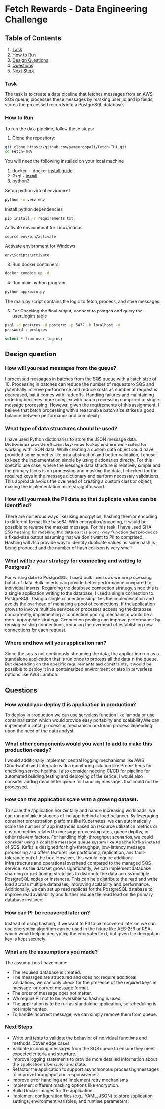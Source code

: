 # Fetch Rewards - Data Engineering Challenge

## Table of Contents
1. [Task](#task)
2. [How to Run](#how-to-run)
3. [Design Questions](#design-question)
4. [Questions](#questions)
5. [Next Steps](#next-steps)
### Task
The task is to create a data pipeline that fetches messages from an AWS SQS queue, processes these messages by masking user_id and ip fields, stores the processed records into a PostgreSQL database.

### How to Run
To run the data pipeline, follow these steps:

1. Clone the repository:

```bash
git clone https://github.com/sameergopali/Fetch-THA.git
cd Fetch-THA
```

You will need the following installed on your local machine
1. docker -- docker [install guide](https://docs.docker.com/get-docker/)
2. Psql - [install](https://www.postgresql.org/download/)
3. python3

Setup python virtual environmet
```bash
python -m venv env
```


Install python dependencies
```bash
pip install -r requirements.txt
```

Activate environment for Linux/macos
```
source env/bin/activate
```

Activate enviornment for Windows
```
env\Scripts\activate
```
3. Run docker containers:
```bash
docker compose up -d
```
4. Run main python program
```bash
python app/main.py
```
The main.py script contains the logic to  fetch, process, and store messages.

5. For Checking the final output, connect to postges and query the user_logins table
```bash
psql -d postgres -U postgres -p 5432 -h localhost -W
password : postgres

select * from user_logins;
```

## Design question 
### How will you read messages from the queue?
I  processed messages in batches from the SQS queue with a batch size of 10. Processing in batches can reduce the number of requests to SQS and potentially improve performance and reduce costs as number of request is decreased, but it comes with tradeoffs. Handling failures and maintaining ordering becomes more complex with batch processing compared to single message processing. However, given the requirements of this assignment, I believe that batch processing with a reasonable batch size strikes a good balance between performance and complexity.
### What type of data structures should be used?
I have used Python dictionaries to store the JSON message data. Dictionaries provide efficient key-value lookup and are well-suited for working with JSON data. 
While creating a custom data object could have provided some benefits like data abstraction and better validation, I chose to keep the implementation simple by using dictionaries directly.
For this specific use case, where the message data structure is relatively simple and the primary focus is on processing and masking the data, I checked for the required keys in the message dictionary and perform necessary validations. This approach avoids the overhead of creating a custom class or object, making the implementation more straightforward.



### How will you mask the PII data so that duplicate values can be identified?

There are numerous ways like using encrpytion, hashing them or encoding to different format like base64. With encryption/encoding, it would be possible to reverse the masked message. For this task,  I have used  SHA-256 hashing for masking the data as it is a one-way function that produces a fixed-size output assuming that we don't want to PII to comprised. Hashing will also provide way to identify duplicate values as same hash is being produced and the number of hash collision is very small.

### What will be your strategy for connecting and writing to Postgres?
For writing data to PostgreSQL, I  used bulk inserts as we are processing batch of data. Bulk inserts can provide better performance compared to individual inserts.
Regarding the database connection strategy, since this is a single application writing to the database, I  used a single connection to PostgreSQL.  Using a single connection simplifies the implementation and avoids the overhead of managing a pool of connections.
If the application grows to involve multiple services or processes accessing the database concurrently, implementing a connection pooling mechanism would be a more appropriate strategy. Connection pooling can improve performance by reusing existing connections, reducing the overhead of establishing new connections for each request. 

### Where and how will your application run?
Since the sqs is not continously streaming the data,  the application run as a standalone application that is run once to process all the data in the queue. But depending on the specific requirements and constraints, it would be possible to deploy it in a containerized environment or also in serverless options like AWS Lambda.



## Questions

### How would you deploy this application in production?
To deploy in production we can use serveless function like lambda or use containarization which would provide easy portablity and scalability.We can implement a batch processing mechanism or stream process depending upon the need of the data analyst.


### What other components would you want to add to make this production-ready?
I would additionally implement central logging mechanisms like AWS Cloudwatch and integrate with a monitoring solution like Prometheus for checking service healths. I also consider needing CI/CD for pipeline for automated building/testing and deploying of the serice. I would also consider adding dead letter queue for handling messages that could not be processed.

### How can this application scale with a growing dataset.
To scale the application horizontally and handle increasing workloads, we can run multiple instances of the app behind a load balancer. By leveraging container orchestration platforms like Kubernetes, we can automatically scale the number of app instances based on resource utilization metrics or custom metrics related to message processing rates, queue depths, or other relevant factors.
For handling high-throughput scenarios, we could consider using a scalable message queue system like Apache Kafka instead of SQS. Kafka is designed for high-throughput, low-latency message processing and offers features like partitioning, replication, and fault-tolerance out of the box. However, this would require additional infrastructure and operational overhead compared to the managed SQS service.
As the dataset grows significantly, we can implement database sharding or partitioning strategies to distribute the data across multiple PostgreSQL nodes or instances. This can help distribute the read and write load across multiple databases, improving scalability and performance. Additionally, we can set up read replicas for the PostgreSQL database to improve read availability and further reduce the read load on the primary database instance.

### How can PII be recovered later on?
Instead of using hashing, if we want to PII to be recovered later on we can use encryption algorithm can be used in the future like AES-256 or RSA, which would help in decrypting the encrypted text, but given the decryption key is kept securely.

### What are the assumptions you made?
The assumptions I have made:
- The required database is created.
- The messages are structured and does not require additional validations, we can only check for the presence of the required keys in message for correct message format.
- The order of message does not matter.
- We require PII not to  be reversible so hashing is used, 
- The application is to be run as standalone application, so scheduling is not implemented.
- To handle incorrect message, we can simply remove them from queue.



### Next Steps:
- Write unit tests to validate the behavior of individual functions and methods. Cover edge cases
-  Validate incoming messages from the SQS queue to ensure they meet expected criteria and structure.
- Improve logging statements to provide more detailed information about the application's behavior and state.
- Refactor the application to support asynchronous processing messages to improve throughput and responsiveness.
- Improve error handling and implement retry mechanisms
- Implement different masking options like encryption.
- Build Docker images for the application.
- Implement configuration files (e.g., YAML, JSON) to store application settings, environment variables, and runtime parameters.